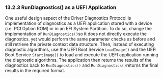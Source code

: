 <!--- @file
  13.2.3 RunDiagnostics() as a UEFI Application

  Copyright (c) 2012-2018, Intel Corporation. All rights reserved.<BR>

  Redistribution and use in source (original document form) and 'compiled'
  forms (converted to PDF, epub, HTML and other formats) with or without
  modification, are permitted provided that the following conditions are met:

  1) Redistributions of source code (original document form) must retain the
     above copyright notice, this list of conditions and the following
     disclaimer as the first lines of this file unmodified.

  2) Redistributions in compiled form (transformed to other DTDs, converted to
     PDF, epub, HTML and other formats) must reproduce the above copyright
     notice, this list of conditions and the following disclaimer in the
     documentation and/or other materials provided with the distribution.

  THIS DOCUMENTATION IS PROVIDED BY TIANOCORE PROJECT "AS IS" AND ANY EXPRESS OR
  IMPLIED WARRANTIES, INCLUDING, BUT NOT LIMITED TO, THE IMPLIED WARRANTIES OF
  MERCHANTABILITY AND FITNESS FOR A PARTICULAR PURPOSE ARE DISCLAIMED. IN NO
  EVENT SHALL TIANOCORE PROJECT  BE LIABLE FOR ANY DIRECT, INDIRECT, INCIDENTAL,
  SPECIAL, EXEMPLARY, OR CONSEQUENTIAL DAMAGES (INCLUDING, BUT NOT LIMITED TO,
  PROCUREMENT OF SUBSTITUTE GOODS OR SERVICES; LOSS OF USE, DATA, OR PROFITS;
  OR BUSINESS INTERRUPTION) HOWEVER CAUSED AND ON ANY THEORY OF LIABILITY,
  WHETHER IN CONTRACT, STRICT LIABILITY, OR TORT (INCLUDING NEGLIGENCE OR
  OTHERWISE) ARISING IN ANY WAY OUT OF THE USE OF THIS DOCUMENTATION, EVEN IF
  ADVISED OF THE POSSIBILITY OF SUCH DAMAGE.

-->

### 13.2.3 RunDiagnostics() as a UEFI Application

One useful design aspect of the Driver Diagnostics Protocol is implementation
of diagnostics as a UEFI application stored with a device (i.e. PCI Option ROM)
or in an EFI System Partition. To do so, change the implementation of
`RunDiagnostics()`so it does not directly execute the diagnostics. yet would
perform the same parameter checks as before and still retrieve the private
context data structure. Then, instead of executing diagnostic algorithms, use
the UEFI Boot Service `LoadImage()` and the UEFI Boot Service `StartImage()` to
load and execute the UEFI application running the diagnostic algorithms. The
application then returns the results of the diagnostics back to
`RunDiagnostics()` and `RunDiagnostics()`returns the final results in the
required format.
